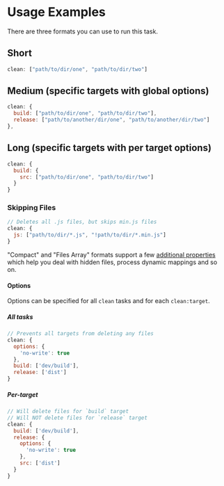 # Usage Examples

There are three formats you can use to run this task.

## Short

```js
clean: ["path/to/dir/one", "path/to/dir/two"]
```

## Medium (specific targets with global options)

```js
clean: {
  build: ["path/to/dir/one", "path/to/dir/two"],
  release: ["path/to/another/dir/one", "path/to/another/dir/two"]
},
```

## Long (specific targets with per target options)

```js
clean: {
  build: {
    src: ["path/to/dir/one", "path/to/dir/two"]
  }
}
```

### Skipping Files

```js
// Deletes all .js files, but skips min.js files
clean: {
  js: ["path/to/dir/*.js", "!path/to/dir/*.min.js"]
}
```

"Compact" and "Files Array" formats support a few [additional properties](http://gruntjs.com/configuring-tasks#files)
which help you deal with hidden files, process dynamic mappings and so on.

#### Options

Options can be specified for all `clean` tasks and for each `clean:target`.

##### All tasks

```js
// Prevents all targets from deleting any files
clean: {
  options: {
    'no-write': true
  },
  build: ['dev/build'],
  release: ['dist']
}
```

##### Per-target

```js
// Will delete files for `build` target
// Will NOT delete files for `release` target
clean: {
  build: ['dev/build'],
  release: {
    options: {
      'no-write': true
    },
    src: ['dist']
  }
}
```
